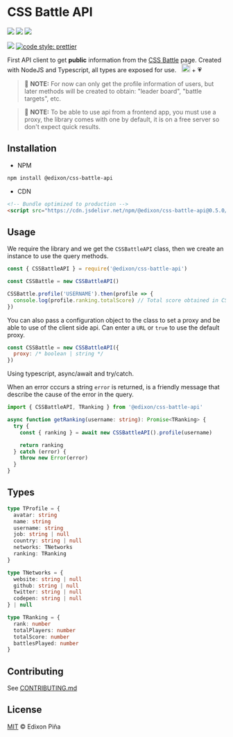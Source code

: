 # CSS Battle API

[![](https://img.shields.io/badge/author-Edixon_Piña-green?style=for-the-badge)](https://edixonalberto.com)
[![](https://img.shields.io/npm/v/@edixon/css-battle-api?color=CB0000&style=for-the-badge)](https://npmjs.com/package/@edixon/css-battle-api)
[![](https://img.shields.io/npm/dt/@edixon/css-battle-api?color=8956FF&style=for-the-badge)](https://npmjs.com/package/@edixon/css-battle-api)

[![](https://img.shields.io/badge/types-TypeScript-blue?style=for-the-badge)]()
[![code style: prettier](https://img.shields.io/badge/code_style-prettier-ff69b4.svg?style=for-the-badge)](https://github.com/prettier/prettier)

First API client to get **public** information from the
[CSS Battle](https://cssbattle.dev) page. Created with NodeJS and Typescript, all types
are exposed for use. &nbsp;
<img src="https://github.com/EdixonAlberto/monorepo-css-battle/raw/main/.github/img/typescript.png" width="20px" alt="Logo typescript" /> +
💗

> 📃 **NOTE:** For now can only get the profile information of users, but later methods
> will be created to obtain: "leader board", "battle targets", etc.

> 📃 **NOTE:** To be able to use api from a frontend app, you must use a proxy, the
> library comes with one by default, it is on a free server so don't expect quick results.

## Installation

- NPM

```sh
npm install @edixon/css-battle-api
```

- CDN

```html
<!-- Bundle optimized to production -->
<script src="https://cdn.jsdelivr.net/npm/@edixon/css-battle-api@0.5.0/dist/bundle/CSSBattleAPI.min.js"></script>
```

## Usage

We require the library and we get the `CSSBattleAPI` class, then we create an instance to
use the query methods.

```js
const { CSSBattleAPI } = require('@edixon/css-battle-api')

const CSSBattle = new CSSBattleAPI()

CSSBattle.profile('USERNAME').then(profile => {
  console.log(profile.ranking.totalScore) // Total score obtained in CSS Battle
})
```

You can also pass a configuration object to the class to set a proxy and be able to use of
the client side api. Can enter a `URL` or `true` to use the default proxy.

```js
const CSSBattle = new CSSBattleAPI({
  proxy: /* boolean | string */
})
```

Using typescript, async/await and try/catch.

When an error cccurs a string `error` is returned, is a friendly message that describe the
cause of the error in the query.

```ts
import { CSSBattleAPI, TRanking } from '@edixon/css-battle-api'

async function getRanking(username: string): Promise<TRanking> {
  try {
    const { ranking } = await new CSSBattleAPI().profile(username)

    return ranking
  } catch (error) {
    throw new Error(error)
  }
}
```

## Types

```ts
type TProfile = {
  avatar: string
  name: string
  username: string
  job: string | null
  country: string | null
  networks: TNetworks
  ranking: TRanking
}

type TNetworks = {
  website: string | null
  github: string | null
  twitter: string | null
  codepen: string | null
} | null

type TRanking = {
  rank: number
  totalPlayers: number
  totalScore: number
  battlesPlayed: number
}
```

## Contributing

See
[CONTRIBUTING.md](https://github.com/EdixonAlberto/css-battle/blob/main/CONTRIBUTING.md)

## License

[MIT](https://github.com/EdixonAlberto/css-battle/blob/main/LICENSE) &copy; Edixon Piña
